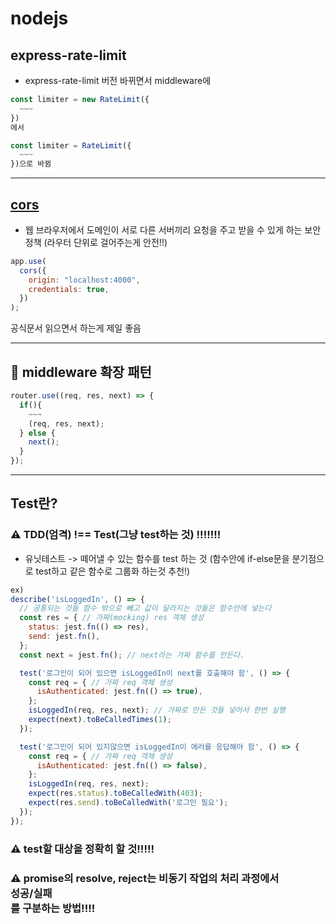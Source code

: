 # nodejs

## express-rate-limit

- express-rate-limit 버전 바뀌면서 middleware에

```js
const limiter = new RateLimit({
  ~~~
})
에서

const limiter = RateLimit({
  ~~~
})으로 바뀜
```

---

## <a href='https://www.npmjs.com/package/cors'>cors</a>

- 웹 브라우저에서 도메인이 서로 다른 서버끼리 요청을 주고 받을 수 있게 하는 보안 정책 (라우터 단위로 걸어주는게 안전!!)

```js
app.use(
  cors({
    origin: "localhost:4000",
    credentials: true,
  })
);
```

공식문서 읽으면서 하는게 제일 좋음

---

## 📓 middleware 확장 패턴

```js
router.use((req, res, next) => {
  if(){
    ~~~
    (req, res, next);
  } else {
    next();
  }
});

```

---

## Test란?

### ⚠️ TDD(엄격) !== Test(그냥 test하는 것) !!!!!!!

- 유닛테스트 -> 떼어낼 수 있는 함수를 test 하는 것 (함수안에 if-else문을 분기점으로 test하고 같은 함수로 그룹화 하는것 추천!)

```js
ex)
describe('isLoggedIn', () => {
  // 공통되는 것들 함수 밖으로 빼고 값이 달라지는 것들은 함수안에 넣는다
  const res = { // 가짜(mocking) res 객체 생성
    status: jest.fn(() => res),
    send: jest.fn(),
  };
  const next = jest.fn(); // next라는 가짜 함수를 만든다.

  test('로그인이 되어 있으면 isLoggedIn이 next를 호출해야 함', () => {
    const req = { // 가짜 req 객체 생성
      isAuthenticated: jest.fn(() => true),
    };
    isLoggedIn(req, res, next); // 가짜로 만든 것들 넣어서 한번 실행
    expect(next).toBeCalledTimes(1);
  });

  test('로그인이 되어 있지않으면 isLoggedIn이 에러를 응답해야 함', () => {
    const req = { // 가짜 req 객체 생성
      isAuthenticated: jest.fn(() => false),
    };
    isLoggedIn(req, res, next);
    expect(res.status).toBeCalledWith(403);
    expect(res.send).toBeCalledWith('로그인 필요');
  });
});
```

### ⚠️ test할 대상을 정확히 할 것!!!!!

### ⚠️ promise의 resolve, reject는 비동기 작업의 처리 과정에서 <br>성공/실패</br>를 구분하는 방법!!!!
